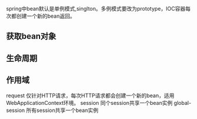 spring中bean默认是单例模式,singlton。多例模式要改为prototype，IOC容器每次都创建一个新的bean返回。



## 获取bean对象



## 生命周期



## 作用域

request 仅针对HTTP请求，每次HTTP请求都会创建一个新的bean，适用WebApplicationContext环境。
session 同个session共享一个bean实例
global-session 所有session共享一个bean实例
